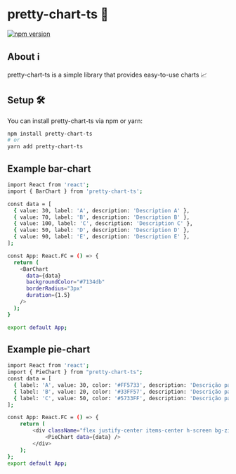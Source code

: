 # pretty-chart-ts 💅

[![npm version](https://img.shields.io/npm/v/pretty-chart-ts.svg)](https://www.npmjs.com/package/pretty-chart-ts)

## About ℹ️

pretty-chart-ts is a simple library that provides easy-to-use charts 📈

## Setup 🛠️

You can install pretty-chart-ts via npm or yarn:

```bash
npm install pretty-chart-ts
# or
yarn add pretty-chart-ts
```

## Example bar-chart

```bash
import React from 'react';
import { BarChart } from 'pretty-chart-ts';

const data = [
  { value: 30, label: 'A', description: 'Description A' },
  { value: 70, label: 'B', description: 'Description B' },
  { value: 100, label: 'C', description: 'Description C' },
  { value: 50, label: 'D', description: 'Description D' },
  { value: 90, label: 'E', description: 'Description E' },
];

const App: React.FC = () => {
  return (
    <BarChart
      data={data}
      backgroundColor="#7134db"
      borderRadius="3px"
      duration={1.5}
    />
  );
}

export default App;

```

## Example pie-chart

```bash
import React from 'react';
import { PieChart } from "pretty-chart-ts";
const data = [
  { label: 'A', value: 30, color: '#FF5733', description: 'Descrição para A' },
  { label: 'B', value: 20, color: '#33FF57', description: 'Descrição para B' },
  { label: 'C', value: 50, color: '#5733FF', description: 'Descrição para C' },
];

const App: React.FC = () => {
	return (
		<div className="flex justify-center items-center h-screen bg-zinc-950">
			<PieChart data={data} />
		</div>
	);
};
export default App;

```
